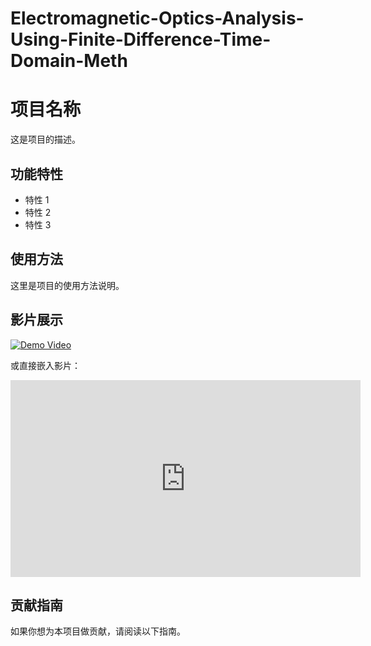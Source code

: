 # Electromagnetic-Optics-Analysis-Using-Finite-Difference-Time-Domain-Meth
# 项目名称

这是项目的描述。

## 功能特性

- 特性 1
- 特性 2
- 特性 3

## 使用方法

这里是项目的使用方法说明。

## 影片展示

[![Demo Video](https://img.youtube.com/vi/dQw4w9WgXcQ/0.jpg)](https://www.youtube.com/watch?v=dQw4w9WgXcQ)

或直接嵌入影片：

<iframe width="560" height="315" src="https://www.youtube.com/embed/dQw4w9WgXcQ" frameborder="0" allow="accelerometer; autoplay; encrypted-media; gyroscope; picture-in-picture" allowfullscreen></iframe>

## 贡献指南

如果你想为本项目做贡献，请阅读以下指南。
